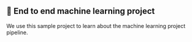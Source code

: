 ## 🤖 End to end machine learning project
We use this sample project to learn about the machine learning project pipeline.